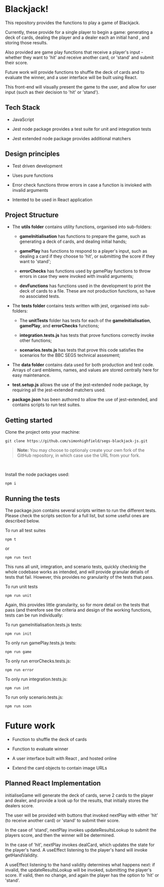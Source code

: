 # Blackjack!

This repository provides the functions to play a game of Blackjack.

Currently, these provide for a single player to begin a game: generating a deck of cards, dealing the player and a dealer each an initial hand , and storing those results. 

Also provided are game play functions that receive a player's input - whether they want to 'hit' and receive another card, or 'stand' and submit their score.

Future work will provide functions to shuffle the deck of cards and to evaluate the winner, and a user interface will be built using React.

This front-end will visually present the game to the user, and allow for user input (such as their decision to 'hit' or 'stand').

 

## Tech Stack

 

- JavaScript

- Jest node package provides a test suite for unit and integration tests

- Jest extended node package provides additional matchers

 

## Design principles

 

- Test driven development

- Uses pure functions

- Error check functions throw errors in case a function is invioked with invalid arguments

- Intented to be used in React application

 

## Project Structure

 

- The **utils folder** contains utility functions, organised into sub-folders:

    - **gameInitialisation** has functions to prepare the game, such as generating a deck of cards, and dealing initial hands;

    - **gamePlay** has functions to respond to a player's input, such as dealing a card if they choose to 'hit', or submitting the score if they want to 'stand';

    - **errorChecks** has functions used by gamePlay functions to throw errors in case they were invoked with invalid arguments;

    - **devFunctions** has functions used in the development to print the deck of cards to a file. These are not production functions, so have no associated tests.

 

- The **tests folder** contains tests written with jest, organised into sub-folders:

    - The **unitTests** folder has tests for each of the **gameInitialisation**, **gamePlay**, and **errorChecks** functions;

    - **integration.tests.js** has tests that prove functions correctly invoke other functions;

    - **scenarios.tests.js** has tests that prove this code satisfies the scenarios for the BBC SEGS technical assesment;

- The **data folder** contains data used for both production and test code. Arrays of card emblems, names, and values are stored centrally here for easy maintenance.

- **test.setup.js** allows the use of the jest-extended node package, by requiring all the jest-extended matchers used.

- **package.json** has been authored to allow the use of jest-extended, and contains scripts to run test suites.

 

## Getting started

Clone the project onto your machine:

 

    git clone https://github.com/simonhighfield/segs-blackjack-js.git

 

> **Note:** You may choose to optionaly create your own fork of the GitHub repository, in which case use the URL from your fork.

 

  <br>

 

Install the node packages used:

 

    npm i

 

## Running the tests

The package.json contains several scripts written to run the different tests. Please check the scripts section for a full list, but some useful ones are described below.

 

To run all test suites

 

    npm t

or

 

    npm run test

This runs all unit, integration, and scenario tests, quickly checknig the whole codebase works as intended, and will provide granular details of tests that fail. However, this provides no granularity of the tests that pass.

 

 

To run unit tests

 

    npm run unit

Again, this provides little granularity, so for more detail on the tests that pass (and therefore see the criteria and design of the working functions, tests can be run individually:

To run gameInitialisation.tests.js tests:

 

    npm run init

 

To only run gamePlay.tests.js tests:

 

    npm run game

   

To only run errorChecks.tests.js:

 

    npm run error

To only run integration.tests.js:

 

    npm run int

  

To run only scenario.tests.js:

 

    npm run scen

 

 

# Future work

 

- Function to shuffle the deck of cards

- Function to evaluate winner

- A user interface built with React , and hosted online

- Extend the card objects to contain image URLs

 

## Planned React Implementation

initialiseGame will generate the deck of cards, serve 2 cards to the player and dealer, and provide a look up for the results, that initially stores the dealers score.

The user will be provided with buttons that invoked nextPlay with either 'hit' (to receive another card) or 'stand' to submit their score.

In the case of 'stand', nextPlay invokes updateResultsLookup to submit the players score, and then the winner will be determined.

In the case of 'hit', nextPlay invokes dealCard, which updates the state for the player's hand. A useEffect listening to the player's hand will invoke getHandValidity.

A useEffect listening to the hand validity determines what happens next: if invalid, the updateResultsLookup will be invoked, submitting the player's score. If valid, then no change, and again the player has the option to 'hit' or 'stand'.